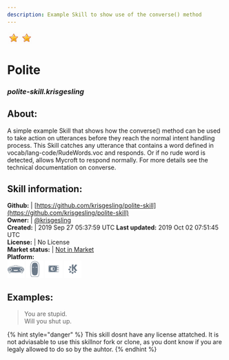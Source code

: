 ```yaml
---
description: Example Skill to show use of the converse() method
---
```


![](../.gitbook/assets/star.png)![](../.gitbook/assets/star.png)  
# Polite  
### _polite-skill.krisgesling_  
## About:  
A simple example Skill that shows how the converse() method can be used to take action on utterances before they reach the normal intent handling process.
This Skill catches any utterance that contains a word defined in vocab/lang-code/RudeWords.voc and responds. Or if no rude word is detected, allows Mycroft to respond normally.
For more details see the technical documentation on converse.

## Skill information:  
**Github:** | [https://github.com/krisgesling/polite-skill](https://github.com/krisgesling/polite-skill)  
**Owner:** | [@krisgesling](https://github.com/krisgesling)  
**Created:** | 2019 Sep 27 05:37:59 UTC  **Last updated:** 2019 Oct 02 07:51:45 UTC  
**License:** | No License  
**Market status:** | [Not in Market](https://market.mycroft.ai/skill/)  
**Platform:**  
 ![Mark I](../.gitbook/assets/mark-1-icon.png)  ![Mark II](../.gitbook/assets/mark-2-icon.png)  ![Picroft](../.gitbook/assets/picroft-icon.png)  ![plasmoid](../.gitbook/assets/kde.png)   
## Examples:  
> You are stupid.  
> Will you shut up.  
  
{% hint style="danger" %}
This skill dosnt have any license attatched. It is not adviasable to use this skillnor fork or clone, as you dont know if you are legaly allowed to do so by the auhtor.
{% endhint %}
